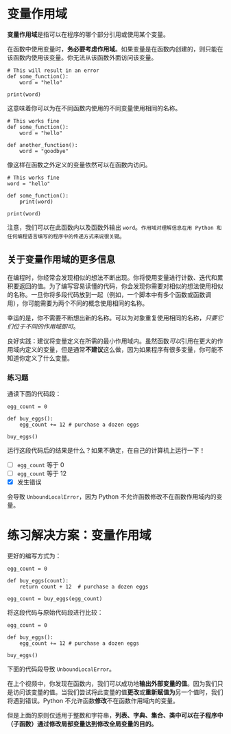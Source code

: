 # 变量作用域

**变量作用域**是指可以在程序的哪个部分引用或使用某个变量。

在函数中使用变量时，**务必要考虑作用域**。如果变量是在函数内创建的，则只能在该函数内使用该变量。你无法从该函数外面访问该变量。

```
# This will result in an error
def some_function():
    word = "hello"

print(word)
```

这意味着你可以为在不同函数内使用的不同变量使用相同的名称。

```
# This works fine
def some_function():
    word = "hello"

def another_function():
    word = "goodbye"
```

像这样在函数之外定义的变量依然可以在函数内访问。

```
# This works fine
word = "hello"

def some_function():
    print(word)

print(word)
```

注意，我们可以在此函数内以及函数外输出 `word`。`作用域对理解信息在用 Python 和任何编程语言编写的程序中的传递方式来说很关键`。

## 关于变量作用域的更多信息

在编程时，你经常会发现相似的想法不断出现。你将使用变量进行计数、迭代和累积要返回的值。为了编写容易读懂的代码，你会发现你需要对相似的想法使用相似的名称。一旦你将多段代码放到一起（例如，一个脚本中有多个函数或函数调用），你可能需要为两个不同的概念使用相同的名称。

幸运的是，你不需要不断想出新的名称。可以为对象重复使用相同的名称，*只要它们位于不同的作用域即可*。

良好实践：建议将变量定义在所需的最小作用域内。虽然函数*可以*引用在更大的作用域内定义的变量，但是通常**不建议**这么做，因为如果程序有很多变量，你可能不知道你定义了什么变量。

### 练习题

通读下面的代码段：

```
egg_count = 0

def buy_eggs():
    egg_count += 12 # purchase a dozen eggs

buy_eggs()
```

运行这段代码后的结果是什么？如果不确定，在自己的计算机上运行一下！

- [ ] `egg_count` 等于 0
- [ ] `egg_count` 等于 12
- [x] 发生错误

会导致 `UnboundLocalError`，因为 Python 不允许函数修改不在函数作用域内的变量。

# 练习解决方案：变量作用域

更好的编写方式为：

```
egg_count = 0

def buy_eggs(count):
    return count + 12  # purchase a dozen eggs

egg_count = buy_eggs(egg_count)
```

将这段代码与原始代码段进行比较：

```
egg_count = 0

def buy_eggs():
    egg_count += 12 # purchase a dozen eggs

buy_eggs()
```

下面的代码段导致 `UnboundLocalError`。

在上个视频中，你发现在函数内，我们可以成功地**输出外部变量的值**。因为我们只是访问该变量的值。当我们尝试将此变量的值**更改**或**重新赋值为**另一个值时，我们将遇到错误。Python 不允许函数**修改**不在函数作用域内的变量。

但是上面的原则仅适用于整数和字符串，**列表、字典、集合、类中可以在子程序中（子函数）通过修改局部变量达到修改全局变量的目的。**

